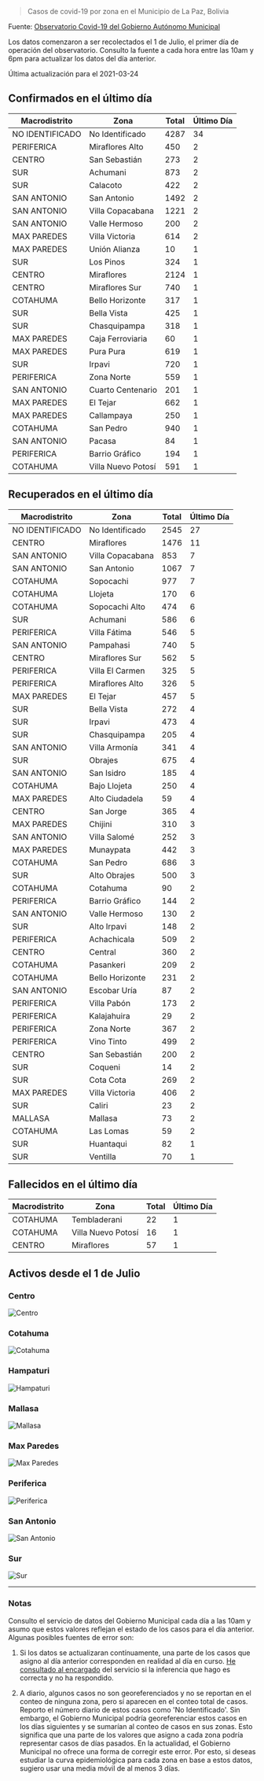 > Casos de covid-19 por zona en el Municipio de La Paz, Bolivia

Fuente: [Observatorio Covid-19 del Gobierno Autónomo Municipal](http://observatoriocovid19.lapaz.bo/observatorio/index.php/datos-abiertos-covid)

Los datos comenzaron a ser recolectados el 1 de Julio, el primer día de operación del observatorio. Consulto la fuente a cada hora entre las 10am y 6pm para actualizar los datos del día anterior.

Última actualización para el 2021-03-24

## Confirmados en el último día

| Macrodistrito   | Zona               |   Total |   Último Día |
|-----------------|--------------------|---------|--------------|
| NO IDENTIFICADO | No Identificado    |    4287 |           34 |
| PERIFERICA      | Miraflores Alto    |     450 |            2 |
| CENTRO          | San Sebastián      |     273 |            2 |
| SUR             | Achumani           |     873 |            2 |
| SUR             | Calacoto           |     422 |            2 |
| SAN ANTONIO     | San Antonio        |    1492 |            2 |
| SAN ANTONIO     | Villa Copacabana   |    1221 |            2 |
| SAN ANTONIO     | Valle Hermoso      |     200 |            2 |
| MAX PAREDES     | Villa Victoria     |     614 |            2 |
| MAX PAREDES     | Unión Alianza      |      10 |            1 |
| SUR             | Los Pinos          |     324 |            1 |
| CENTRO          | Miraflores         |    2124 |            1 |
| CENTRO          | Miraflores Sur     |     740 |            1 |
| COTAHUMA        | Bello Horizonte    |     317 |            1 |
| SUR             | Bella Vista        |     425 |            1 |
| SUR             | Chasquipampa       |     318 |            1 |
| MAX PAREDES     | Caja Ferroviaria   |      60 |            1 |
| MAX PAREDES     | Pura Pura          |     619 |            1 |
| SUR             | Irpavi             |     720 |            1 |
| PERIFERICA      | Zona Norte         |     559 |            1 |
| SAN ANTONIO     | Cuarto Centenario  |     201 |            1 |
| MAX PAREDES     | El Tejar           |     662 |            1 |
| MAX PAREDES     | Callampaya         |     250 |            1 |
| COTAHUMA        | San Pedro          |     940 |            1 |
| SAN ANTONIO     | Pacasa             |      84 |            1 |
| PERIFERICA      | Barrio Gráfico     |     194 |            1 |
| COTAHUMA        | Villa Nuevo Potosí |     591 |            1 |

## Recuperados en el último día

| Macrodistrito   | Zona             |   Total |   Último Día |
|-----------------|------------------|---------|--------------|
| NO IDENTIFICADO | No Identificado  |    2545 |           27 |
| CENTRO          | Miraflores       |    1476 |           11 |
| SAN ANTONIO     | Villa Copacabana |     853 |            7 |
| SAN ANTONIO     | San Antonio      |    1067 |            7 |
| COTAHUMA        | Sopocachi        |     977 |            7 |
| COTAHUMA        | Llojeta          |     170 |            6 |
| COTAHUMA        | Sopocachi Alto   |     474 |            6 |
| SUR             | Achumani         |     586 |            6 |
| PERIFERICA      | Villa Fátima     |     546 |            5 |
| SAN ANTONIO     | Pampahasi        |     740 |            5 |
| CENTRO          | Miraflores Sur   |     562 |            5 |
| PERIFERICA      | Villa El Carmen  |     325 |            5 |
| PERIFERICA      | Miraflores Alto  |     326 |            5 |
| MAX PAREDES     | El Tejar         |     457 |            5 |
| SUR             | Bella Vista      |     272 |            4 |
| SUR             | Irpavi           |     473 |            4 |
| SUR             | Chasquipampa     |     205 |            4 |
| SAN ANTONIO     | Villa Armonía    |     341 |            4 |
| SUR             | Obrajes          |     675 |            4 |
| SAN ANTONIO     | San Isidro       |     185 |            4 |
| COTAHUMA        | Bajo Llojeta     |     250 |            4 |
| MAX PAREDES     | Alto Ciudadela   |      59 |            4 |
| CENTRO          | San Jorge        |     365 |            4 |
| MAX PAREDES     | Chijini          |     310 |            3 |
| SAN ANTONIO     | Villa Salomé     |     252 |            3 |
| MAX PAREDES     | Munaypata        |     442 |            3 |
| COTAHUMA        | San Pedro        |     686 |            3 |
| SUR             | Alto Obrajes     |     500 |            3 |
| COTAHUMA        | Cotahuma         |      90 |            2 |
| PERIFERICA      | Barrio Gráfico   |     144 |            2 |
| SAN ANTONIO     | Valle Hermoso    |     130 |            2 |
| SUR             | Alto Irpavi      |     148 |            2 |
| PERIFERICA      | Achachicala      |     509 |            2 |
| CENTRO          | Central          |     360 |            2 |
| COTAHUMA        | Pasankeri        |     209 |            2 |
| COTAHUMA        | Bello Horizonte  |     231 |            2 |
| SAN ANTONIO     | Escobar Uría     |      87 |            2 |
| PERIFERICA      | Villa Pabón      |     173 |            2 |
| PERIFERICA      | Kalajahuira      |      29 |            2 |
| PERIFERICA      | Zona Norte       |     367 |            2 |
| PERIFERICA      | Vino Tinto       |     499 |            2 |
| CENTRO          | San Sebastián    |     200 |            2 |
| SUR             | Coqueni          |      14 |            2 |
| SUR             | Cota Cota        |     269 |            2 |
| MAX PAREDES     | Villa Victoria   |     406 |            2 |
| SUR             | Caliri           |      23 |            2 |
| MALLASA         | Mallasa          |      73 |            2 |
| COTAHUMA        | Las Lomas        |      59 |            2 |
| SUR             | Huantaqui        |      82 |            1 |
| SUR             | Ventilla         |      70 |            1 |

## Fallecidos en el último día

| Macrodistrito   | Zona               |   Total |   Último Día |
|-----------------|--------------------|---------|--------------|
| COTAHUMA        | Tembladerani       |      22 |            1 |
| COTAHUMA        | Villa Nuevo Potosí |      16 |            1 |
| CENTRO          | Miraflores         |      57 |            1 |

## Activos desde el 1 de Julio

### Centro

![Centro](plots/activos_centro.png)

### Cotahuma

![Cotahuma](plots/activos_cotahuma.png)

### Hampaturi

![Hampaturi](plots/activos_hampaturi.png)

### Mallasa

![Mallasa](plots/activos_mallasa.png)

### Max Paredes

![Max Paredes](plots/activos_max_paredes.png)

### Periferica

![Periferica](plots/activos_periferica.png)

### San Antonio

![San Antonio](plots/activos_san_antonio.png)

### Sur

![Sur](plots/activos_sur.png)

---

### Notas

Consulto el servicio de datos del Gobierno Municipal cada día a las 10am y asumo que estos valores reflejan el estado de los casos para el día anterior. Algunas posibles fuentes de error son:

1. Si los datos se actualizaran contínuamente, una parte de los casos que asigno al día anterior corresponden en realidad al día en curso. [He consultado al encargado](https://twitter.com/mauforonda/status/1278727234765959168) del servicio si la inferencia que hago es correcta y no ha respondido.

2. A diario, algunos casos no son georeferenciados y no se reportan en el conteo de ninguna zona, pero sí aparecen en el conteo total de casos. Reporto el número diario de estos casos como 'No Identificado'.  Sin embargo, el Gobierno Municipal podría georeferenciar estos casos en los días siguientes y se sumarían al conteo de casos en sus zonas. Esto significa que una parte de los valores que asigno a cada zona podría representar casos de días pasados. En la actualidad, el Gobierno Municipal no ofrece una forma de corregir este error. Por esto, si deseas estudiar la curva epidemiológica para cada zona en base a estos datos, sugiero usar una media móvil de al menos 3 días.